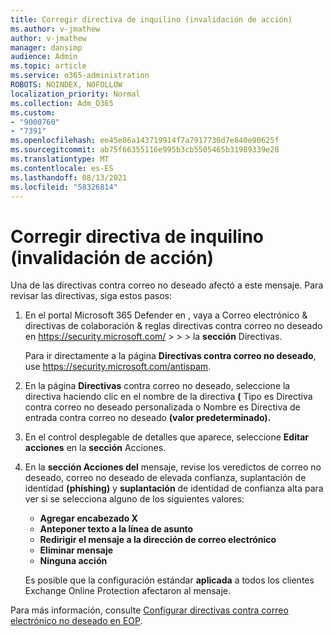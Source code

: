 ```yaml
---
title: Corregir directiva de inquilino (invalidación de acción)
ms.author: v-jmathew
author: v-jmathew
manager: dansimp
audience: Admin
ms.topic: article
ms.service: o365-administration
ROBOTS: NOINDEX, NOFOLLOW
localization_priority: Normal
ms.collection: Adm_O365
ms.custom:
- "9000760"
- "7391"
ms.openlocfilehash: ee45e86a143719914f7a7917730d7e840e90625f
ms.sourcegitcommit: ab75f66355116e995b3cb5505465b31989339e28
ms.translationtype: MT
ms.contentlocale: es-ES
ms.lasthandoff: 08/13/2021
ms.locfileid: "58326814"
---
```

# <a name="fix-tenant-policy-action-override"></a>Corregir directiva de inquilino (invalidación de acción)

Una de las directivas contra correo no deseado afectó a este mensaje. Para revisar las directivas, siga estos pasos:

1. En el portal Microsoft 365 Defender en , vaya a Correo electrónico & directivas de colaboración & reglas directivas contra correo no deseado en <https://security.microsoft.com/>  \>  \>  \>  la **sección** Directivas.

   Para ir directamente a la página **Directivas contra correo no deseado**, use <https://security.microsoft.com/antispam>.

2. En la página **Directivas** contra correo no deseado, seleccione la directiva  haciendo clic en  el nombre de la directiva **(** Tipo es Directiva contra correo no deseado personalizada o Nombre es Directiva de entrada contra correo no deseado **(valor predeterminado).**
3. En el control desplegable de detalles que aparece, seleccione **Editar acciones** en la **sección** Acciones.
4. En la **sección Acciones del** mensaje, revise los veredictos de correo no deseado, correo no deseado de elevada confianza, suplantación de identidad   **(phishing)** y **suplantación** de identidad de confianza alta para ver si se selecciona alguno de los siguientes valores:
   - **Agregar encabezado X**
   - **Anteponer texto a la línea de asunto**
   - **Redirigir el mensaje a la dirección de correo electrónico**
   - **Eliminar mensaje**
   - **Ninguna acción**

   Es posible que la configuración estándar **aplicada** a todos los clientes Exchange Online Protection afectaron al mensaje.

Para más información, consulte [Configurar directivas contra correo electrónico no deseado en EOP](https://docs.microsoft.com/microsoft-365/security/office-365-security/configure-your-spam-filter-policies).
